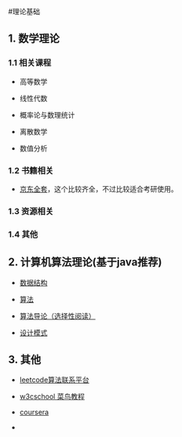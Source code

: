 #理论基础

## 1. 数学理论

### 1.1 相关课程

* 高等数学

* 线性代数

* 概率论与数理统计

* 离散数学

* 数值分析

### 1.2 书籍相关

* [京东全套](http://item.jd.com/1329985245.html)，这个比较齐全，不过比较适合考研使用。

### 1.3 资源相关

### 1.4 其他

## 2. 计算机算法理论(基于java推荐)

* [数据结构](http://item.jd.com/10058405.html)

* [算法](http://item.jd.com/11098789.html)

* [算法导论（选择性阅读）](http://item.jd.com/11144230.html)

* [设计模式](http://item.jd.com/11414555.html)

## 3. 其他

* [leetcode算法联系平台](https://leetcode.com/)

* [w3cschool 菜鸟教程](http://www.runoob.com/)

* [coursera](https://zh.coursera.org/)

* 
